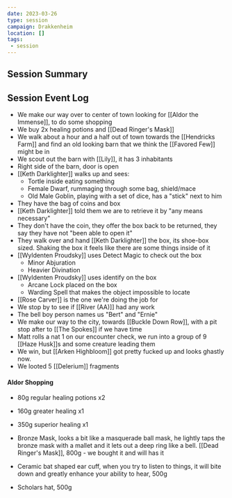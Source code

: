 ```yaml
---
date: 2023-03-26
type: session
campaign: Drakkenheim
location: []
tags:
 - session
---
```


## Session Summary

## Session Event Log

- We make our way over to center of town looking for [[Aldor the Immense]], to do some shopping
- We buy 2x healing potions and [[Dead Ringer's Mask]]
- We walk about a hour and a half out of town towards the [[Hendricks Farm]] and find an old looking barn that we think the [[Favored Few]] might be in
- We scout out the barn with [[Lily]], it has 3 inhabitants
- Right side of the barn, door is open
- [[Keth Darklighter]] walks up and sees:
	- Tortle inside eating something
	- Female Dwarf, rummaging through some bag, shield/mace
	- Old Male Goblin, playing with a set of dice, has a "stick" next to him
- They have the bag of coins and box
- [[Keth Darklighter]] told them we are to retrieve it by "any means necessary"
- They don't have the coin, they offer the box back to be returned, they say they have not "been able to open it"
- They walk over and hand [[Keth Darklighter]] the box, its shoe-box sized. Shaking the box it feels like there are some things inside of it
- [[Wyldenten Proudsky]] uses Detect Magic to check out the box
	- Minor Abjuration
	- Heavier Divination
- [[Wyldenten Proudsky]] uses identify on the box
	- Arcane Lock placed on the box
	- Warding Spell that makes the object impossible to locate
- [[Rose Carver]] is the one we're doing the job for
- We stop by to see if [[River (AA)]] had any work
- The bell boy person names us "Bert" and "Ernie"
- We make our way to the city, towards [[Buckle Down Row]], with a pit stop after to [[The Spokes]] if we have time
- Matt rolls a nat 1 on our encounter check, we run into a group of 9 [[Haze Husk]]s and some creature leading them
- We win, but [[Arken Highbloom]] got pretty fucked up and looks ghastly now.
- We looted 5 [[Delerium]] fragments

#### Aldor Shopping
- 80g regular healing potions x2
- 160g greater healing x1
- 350g superior healing x1

- Bronze Mask, looks a bit like a masquerade ball mask, he lightly taps the bronze mask with a mallet and it lets out a deep ring like a bell. [[Dead Ringer's Mask]], 800g - we bought it and will has it
- Ceramic bat shaped ear cuff, when you try to listen to things, it will bite down and greatly enhance your ability to hear, 500g
- Scholars hat, 500g
